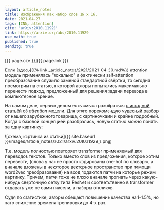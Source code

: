```yaml
---
layout: article_notes
title: Изображения как набор слов 16 х 16.
date: 2021-04-27
tags: [CNN, attention]
cite: "arXiv:2010.11929"
link: https://arxiv.org/abs/2010.11929
use_math: true
published: true
send2tg: true
---
```

[{{ page.cite }}]({{ page.link }})

Если [здесь]({% link _article_notes/2021/2021-04-20.md%}) attention модель применялась "локально" и фактически self-attention преобразование служило
заменой стандартной свёртки, то сегодня посмотрим на статью, в которой авторы попытались максимально перенести подход, предложенный для решения задачи
перевода в компьютерное зрение.

<!--more-->

На самом деле, первым делом есть смысл разобраться [с исходной статьёй](https://arxiv.org/abs/1706.03762) об *attention* модели. Для этого
порекомендую [чудесный разбор](http://jalammar.github.io/illustrated-transformer/) от нашего зарубежного товарища, с картиночками и крайне подробный.
Когда с базовой концепцией разобрались, новую статью можно понять за одну картинку:

![схема, картинка из статьи]({{ site.baseurl }}/images/article_notes/2021/arxiv.2010.11929_1.png)

Т.е. модель полностью повторяет transformer применяемый для переводов текстов. Только вместо слов из предложения, которое хотим перевести, (слова у
нас не просто кодированы one-hot по словарю, а вначале вложены в некоторое векторное пространство при помощи word2vec преобразования) на вход
подаются патчи на которые режим картинку. Причем, патчи тоже не плохо вначале прогнать через какую-нибудь сверточную сетку типа ResNet и
соответственно в transformer отдавать уже не сами пиксели, а наборы откликов.

Судя по статистике, авторы обещают повышение качества на 1-1.5%, но зато снижение времени тренировки до 4-х раз.

